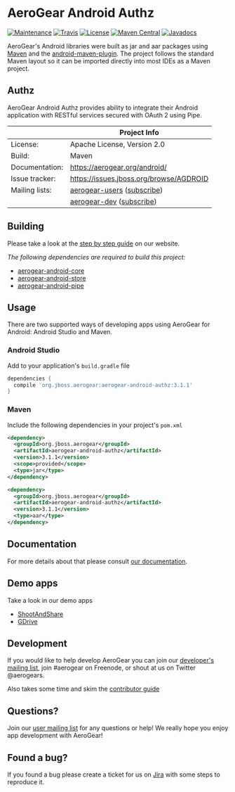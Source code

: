# AeroGear Android Authz

[![Maintenance](https://img.shields.io/maintenance/yes/2016.svg)](http://github.com/aerogear/aerogear-android-authz)
[![Travis](https://img.shields.io/travis/aerogear/aerogear-android-authz.svg)](http://travis-ci.org/aerogear/aerogear-android-authz)
[![License](https://img.shields.io/badge/-Apache%202.0-blue.svg)](https://opensource.org/s/Apache-2.0)
[![Maven Central](https://img.shields.io/maven-central/v/org.jboss.aerogear/aerogear-android-authz.svg)](http://search.maven.org/#search%7Cga%7C1%7Caerogear-android-authz)
[![Javadocs](http://www.javadoc.io/badge/org.jboss.aerogear/aerogear-android-authz.svg?color=blue)](http://www.javadoc.io/doc/org.jboss.aerogear/aerogear-android-authz)

AeroGear's Android libraries were built as jar and aar packages using [Maven](http://maven.apache.org/) and the [android-maven-plugin](https://github.com/jayway/maven-android-plugin). The project follows the standard Maven layout so it can be imported directly into most IDEs as a Maven project.

## Authz

AeroGear Android Authz provides ability to integrate their Android application with RESTful services secured with OAuth 2 using Pipe.

|                 | Project Info  |
| --------------- | ------------- |
| License:        | Apache License, Version 2.0  |
| Build:          | Maven  |
| Documentation:  | https://aerogear.org/android/ |
| Issue tracker:  | https://issues.jboss.org/browse/AGDROID  |
| Mailing lists:  | [aerogear-users](http://aerogear-users.1116366.n5.nabble.com/) ([subscribe](https://lists.jboss.org/mailman/listinfo/aerogear-users))  |
|                 | [aerogear-dev](http://aerogear-dev.1069024.n5.nabble.com/) ([subscribe](https://lists.jboss.org/mailman/listinfo/aerogear-dev))  |

## Building

Please take a look at the [step by step guide](http://aerogear.org/docs/guides/aerogear-android/how-to-build-aerogear-android/) on our website.

*The following dependencies are required to build this project:*

* [aerogear-android-core](http://github.com/aerogear/aerogear-android-core)
* [aerogear-android-store](http://github.com/aerogear/aerogear-android-store)
* [aerogear-android-pipe](http://github.com/aerogear/aerogear-android-pipe)

## Usage

There are two supported ways of developing apps using AeroGear for Android: Android Studio and Maven.

### Android Studio

Add to your application's `build.gradle` file

```groovy
dependencies {
  compile 'org.jboss.aerogear:aerogear-android-authz:3.1.1'
}
```

### Maven

Include the following dependencies in your project's `pom.xml`

```xml
<dependency>
  <groupId>org.jboss.aerogear</groupId>
  <artifactId>aerogear-android-authz</artifactId>
  <version>3.1.1</version>
  <scope>provided</scope>
  <type>jar</type>
</dependency>

<dependency>
  <groupId>org.jboss.aerogear</groupId>
  <artifactId>aerogear-android-authz</artifactId>
  <version>3.1.1</version>
  <type>aar</type>
</dependency>
```

## Documentation

For more details about that please consult [our documentation](http://aerogear.org/android/).

## Demo apps

Take a look in our demo apps

* [ShootAndShare](https://github.com/aerogear/aerogear-android-cookbook/blob/master/ShootAndShare)
* [GDrive](https://github.com/aerogear/aerogear-android-cookbook/blob/master/GDrive)

## Development

If you would like to help develop AeroGear you can join our [developer's mailing list](https://lists.jboss.org/mailman/listinfo/aerogear-dev), join #aerogear on Freenode, or shout at us on Twitter @aerogears.

Also takes some time and skim the [contributor guide](http://aerogear.org/docs/guides/Contributing/)

## Questions?

Join our [user mailing list](https://lists.jboss.org/mailman/listinfo/aerogear-users) for any questions or help! We really hope you enjoy app development with AeroGear!

## Found a bug?

If you found a bug please create a ticket for us on [Jira](https://issues.jboss.org/browse/AGDROID) with some steps to reproduce it.


